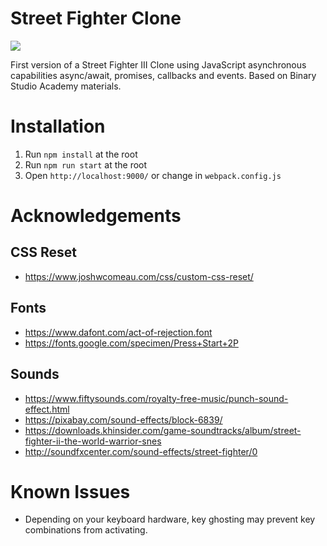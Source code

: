 # Street Fighter Clone

![](preview.gif)

First version of a Street Fighter III Clone using JavaScript asynchronous capabilities async/await, promises, callbacks and events. Based on Binary Studio Academy materials.

# Installation

1. Run `npm install` at the root
2. Run `npm run start` at the root
3. Open `http://localhost:9000/` or change in `webpack.config.js`

# Acknowledgements

## CSS Reset
* https://www.joshwcomeau.com/css/custom-css-reset/

## Fonts
* https://www.dafont.com/act-of-rejection.font
* https://fonts.google.com/specimen/Press+Start+2P

## Sounds
* https://www.fiftysounds.com/royalty-free-music/punch-sound-effect.html
* https://pixabay.com/sound-effects/block-6839/
* https://downloads.khinsider.com/game-soundtracks/album/street-fighter-ii-the-world-warrior-snes
* http://soundfxcenter.com/sound-effects/street-fighter/0

# Known Issues
* Depending on your keyboard hardware, key ghosting may prevent key combinations from activating.
